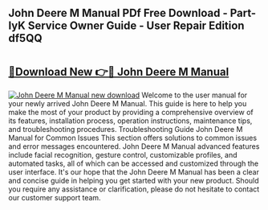 ## John Deere M Manual PDf Free Download - Part-IyK Service Owner Guide - User Repair Edition df5QQ

# <h2><a href="http://bc92288.oget.top/?id=John+Deere+M+Manual">🔗Download New 👉🔴 John Deere M Manual</a></h2>

[![John Deere M Manual new download](https://i.imgur.com/5g1atiW.png)](http://bc92288.oget.top/?id=John+Deere+M+Manual)
Welcome to the user manual for your newly arrived John Deere M Manual. This guide is here to help you make the most of your product by providing a comprehensive overview of its features, installation process, operation instructions, maintenance tips, and troubleshooting procedures. Troubleshooting Guide John Deere M Manual for Common Issues This section offers solutions to common issues and error messages encountered. John Deere M Manual advanced features include facial recognition, gesture control, customizable profiles, and automated tasks, all of which can be accessed and customized through the user interface. It's our hope that the John Deere M Manual has been a clear and concise guide in helping you get started with your new product. Should you require any assistance or clarification, please do not hesitate to contact our customer support team.

